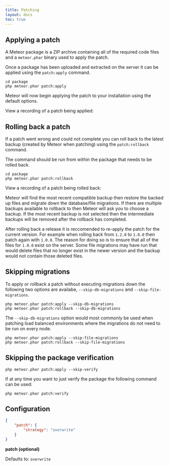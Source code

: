 ```yaml
---
title: Patching
layout: docs
toc: true
---
```

## Applying a patch

A Meteor package is a ZIP archive containing all of the required code files and a `meteor.phar` binary used to apply the patch.

Once a package has been uploaded and extracted on the server it can be applied using the `patch:apply` command.

```
cd package
php meteor.phar patch:apply
```

Meteor will now begin applying the patch to your installation using the default options.

View a recording of a patch being applied:
<script type="text/javascript" src="https://asciinema.org/a/7iz18307vbaaymu9tikdl9oi0.js" id="asciicast-7iz18307vbaaymu9tikdl9oi0" async></script>

## Rolling back a patch

If a patch went wrong and could not complete you can roll back to the latest backup (created by Meteor when patching) using the `patch:rollback` command.

The command should be run from within the package that needs to be rolled back.

```
cd package
php meteor.phar patch:rollback
```

View a recording of a patch being rolled back:
<script type="text/javascript" src="https://asciinema.org/a/403zitlz5dly1gc8ksgr7cu4c.js" id="asciicast-403zitlz5dly1gc8ksgr7cu4c" async></script>

Meteor will find the most recent compatible backup then restore the backed up files and migrate down the database/file migrations. If there are multiple backups available
to rollback to then Meteor will ask you to choose a backup. If the most recent backup is not selected then the intermediate backups will be removed after the rollback has completed.

After rolling back a release it is reccomended to re-apply the patch for the current version. For example when rolling back from `1.2.0` to `1.0.0` then patch again with `1.0.0`.
The reason for doing so is to ensure that all of the files for `1.0.0` exist on the server. Some file migrations may have run that would delete files that no longer
exist in the newer version and the backup would not contain those deleted files.

## Skipping migrations

To apply or rollback a patch without executing migrations down the following two options are availabe, `--skip-db-migrations` and `--skip-file-migrations`.

```
php meteor.phar patch:apply --skip-db-migrations
php meteor.phar patch:rollback --skip-db-migrations
```

The `--skip-db-migrations` option would most commonly be used when patching load balanced environments where the migrations do not need to be run on every node.

```
php meteor.phar patch:apply --skip-file-migrations
php meteor.phar patch:rollback --skip-file-migrations
```

## Skipping the package verification

```
php meteor.phar patch:apply --skip-verify
```

If at any time you want to just verify the package the following command can be used:

```
php meteor.phar patch:verify
```

## Configuration

```json
{
    "patch": {
        "strategy": "overwrite"
    }
}
```

**patch (optional)**

Defaults to: `overwrite`
